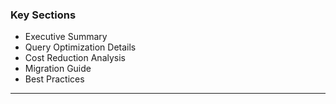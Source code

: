 ### Key Sections

- Executive Summary
- Query Optimization Details
- Cost Reduction Analysis
- Migration Guide
- Best Practices

---

